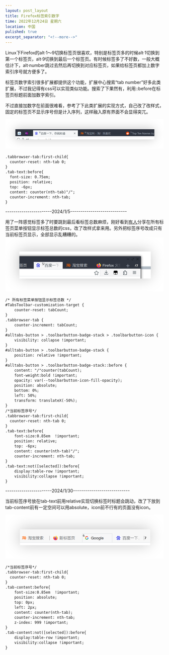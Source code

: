 ```yaml
---
layout: post_layout
title: Firefox标签索引数字
time: 2022年12月24日 星期六
location: 中国
pulished: true
excerpt_separator: "<!--more-->"
---
```

Linux下Firefox的alt·1～9切换标签页很喜欢，特别是标签页多的时候alt·1切换到第一个标签页，alt·9切换到最后一个标签页。有时候标签多了不好数，一般大概估计下，alt·number跳过去然后再切换到对应标签页，如果给标签页都加上数字索引序号就方便多了。
<!--more-->

标签页数字索引很多扩展都提供这个功能，扩展中心搜索“tab number”好多此类扩展，不过我记得有css可以实现类似功能。搜索了下果然有，利用::before在标签页标题前面加数字索引。

不过直接加数字在前面很难看，参考了下此类扩展的实现方式，自己改了改样式，固定的标签页不显示序号但是计入序列，这样融入原有界面不会显得突兀。

<img src="/assets/img/tabindex.png" width="781px" />

```
.tabbrowser-tab:first-child{
  counter-reset: nth-tab 0;
}
.tab-text:before{
  font-size: 0.75em;
  position: relative;
  top: -6px;
  content: counter(nth-tab)"/";
  counter-increment: nth-tab;
}

```
-----------------------2024/1/5----------------------------

用了一阵感觉标签多了时要跳到最后看标签总数麻烦，刚好看到[有人](https://np.reddit.com/r/FirefoxCSS/comments/s4wsww/show_the_number_of_open_tabs_on_the_list_all_tabs/)分享在所有标签页菜单按钮显示标签总数的css，改了改样式拿来用。另外把标签序号改成只有当前标签页显示，全部显示乱糟糟的。
<img src="/assets/img/tabcount.png" width="563px" />
```
/* 所有标签菜单按钮显示标签总数 */  
#TabsToolbar-customization-target {  
    counter-reset: tabCount;  
}  
.tabbrowser-tab {  
    counter-increment: tabCount;  
}  
#alltabs-button > .toolbarbutton-badge-stack > .toolbarbutton-icon {  
    visibility: collapse !important;  
}  
#alltabs-button > .toolbarbutton-badge-stack {  
    position: relative !important;  
}  
#alltabs-button > .toolbarbutton-badge-stack::before {  
    content: "/"counter(tabCount);  
    font-weight:bold !important;
    opacity: var(--toolbarbutton-icon-fill-opacity);  
    position: absolute;  
    bottom: 0%;  
    left: 50%;  
    transform: translateX(-50%);  
}
/*当前标签序号*/
.tabbrowser-tab:first-child{
  counter-reset: nth-tab 0;
}
.tab-text:before{
    font-size:0.85em  !important;
    position: relative;
    top: -6px;
    content: counter(nth-tab)"/";
    counter-increment: nth-tab;
}
.tab-text:not([selected]):before{
    display:table-row !important;
    visibility:collapse !important;    
}
```
-----------------------2024/1/30----------------------------

当前标签序号放在tab-text前用relative实现切换标签时标题会跳动，改了下放到tab-content前有一定空间可以用absolute，icon前不行有的页面没有icon。

<img src="/assets/img/tabindex2.png" width="542px" />

```
/*当前标签序号*/
.tabbrowser-tab:first-child{
  counter-reset: nth-tab 0;
}
.tab-content:before{
    font-size:0.85em  !important;
    position: absolute;
    top: 0px;
    left: 2px;
    content: counter(nth-tab);
    counter-increment: nth-tab;
    z-index: 999 !important;
}
.tab-content:not([selected]):before{
    display:table-row !important;
    visibility:collapse !important;    
}
```

